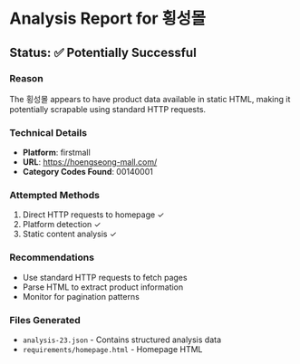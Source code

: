 # Analysis Report for 횡성몰

## Status: ✅ Potentially Successful

### Reason
The 횡성몰 appears to have product data available in static HTML, making it potentially scrapable using standard HTTP requests.

### Technical Details
- **Platform**: firstmall
- **URL**: https://hoengseong-mall.com/
- **Category Codes Found**: 00140001

### Attempted Methods
1. Direct HTTP requests to homepage ✓
2. Platform detection ✓
3. Static content analysis ✓

### Recommendations
- Use standard HTTP requests to fetch pages
- Parse HTML to extract product information
- Monitor for pagination patterns

### Files Generated
- `analysis-23.json` - Contains structured analysis data
- `requirements/homepage.html` - Homepage HTML
